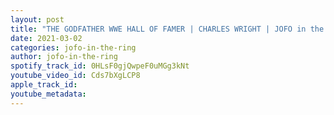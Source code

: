 ```yaml
---
layout: post
title: "THE GODFATHER WWE HALL OF FAMER | CHARLES WRIGHT | JOFO in the RING Podcast #44"
date: 2021-03-02
categories: jofo-in-the-ring
author: jofo-in-the-ring
spotify_track_id: 0HLsF0gjQwpeF0uMGg3kNt
youtube_video_id: Cds7bXgLCP8
apple_track_id: 
youtube_metadata: 
---
```

